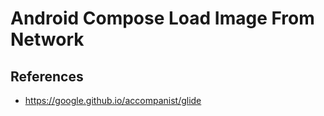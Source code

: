 # Android Compose Load Image From Network

## References

- https://google.github.io/accompanist/glide